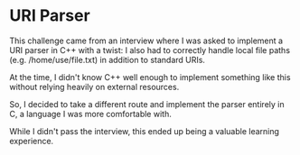 # URI Parser

This challenge came from an interview where I was asked to implement a URI parser in C++ with a twist:
I also had to correctly handle local file paths (e.g. /home/use/file.txt) in addition to standard URIs.

At the time, I didn't know  C++ well enough to implement something like this without relying heavily on external resources.

So, I decided to take a different route and implement the parser entirely in C, a language I was more comfortable with.

While I didn't pass the interview, this ended up being a valuable learning experience. 

